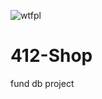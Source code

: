 ![wtfpl](http://www.wtfpl.net/wp-content/uploads/2012/12/wtfpl-badge-1.png)
# 412-Shop
fund db project
